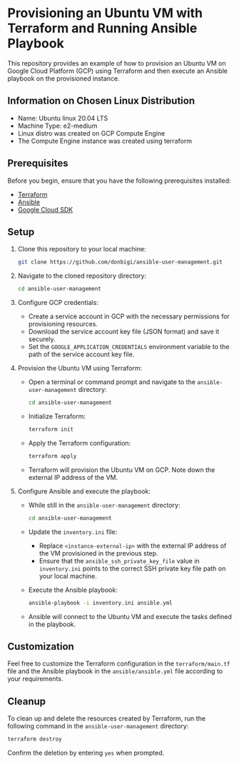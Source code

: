 # Provisioning an Ubuntu VM with Terraform and Running Ansible Playbook

This repository provides an example of how to provision an Ubuntu VM on Google Cloud Platform (GCP) using Terraform and then execute an Ansible playbook on the provisioned instance.

## Information on Chosen Linux Distribution

- Name: Ubuntu linux 20.04 LTS
- Machine Type: e2-medium
- Linux distro was created on GCP Compute Engine
- The Compute Engine instance was created using terraform

## Prerequisites

Before you begin, ensure that you have the following prerequisites installed:

- [Terraform](https://www.terraform.io/downloads.html)
- [Ansible](https://docs.ansible.com/ansible/latest/installation_guide/intro_installation.html)
- [Google Cloud SDK](https://cloud.google.com/sdk/docs/install)

## Setup

1. Clone this repository to your local machine:

   ```bash
   git clone https://github.com/donbigi/ansible-user-management.git
   ```

2. Navigate to the cloned repository directory:

   ```bash
   cd ansible-user-management
   ```

3. Configure GCP credentials:

   - Create a service account in GCP with the necessary permissions for provisioning resources.
   - Download the service account key file (JSON format) and save it securely.
   - Set the `GOOGLE_APPLICATION_CREDENTIALS` environment variable to the path of the service account key file.

4. Provision the Ubuntu VM using Terraform:

   - Open a terminal or command prompt and navigate to the `ansible-user-management` directory:

     ```bash
     cd ansible-user-management
     ```

   - Initialize Terraform:

     ```bash
     terraform init
     ```

   - Apply the Terraform configuration:

     ```bash
     terraform apply
     ```

   - Terraform will provision the Ubuntu VM on GCP. Note down the external IP address of the VM.

5. Configure Ansible and execute the playbook:

   - While still in the  `ansible-user-management` directory:

     ```bash
     cd ansible-user-management
     ```

   - Update the `inventory.ini` file:

     - Replace `<instance-external-ip>` with the external IP address of the VM provisioned in the previous step.
     - Ensure that the `ansible_ssh_private_key_file` value in `inventory.ini` points to the correct SSH private key file path on your local machine.

   - Execute the Ansible playbook:

     ```bash
     ansible-playbook -i inventory.ini ansible.yml
     ```

   - Ansible will connect to the Ubuntu VM and execute the tasks defined in the playbook.

## Customization

Feel free to customize the Terraform configuration in the `terraform/main.tf` file and the Ansible playbook in the `ansible/ansible.yml` file according to your requirements.

## Cleanup

To clean up and delete the resources created by Terraform, run the following command in the `ansible-user-management` directory:

```bash
terraform destroy
```

Confirm the deletion by entering `yes` when prompted.
